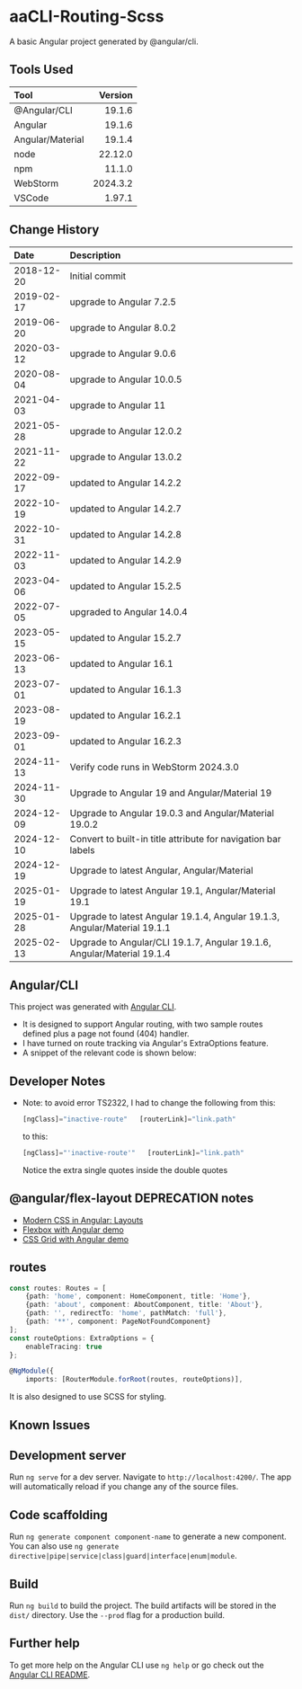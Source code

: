 # aaCLI-Routing-Scss

A basic Angular project generated by @angular/cli.

## Tools Used
| Tool             |  Version |
|:-----------------|---------:|
| @Angular/CLI     |   19.1.6 |
| Angular          |   19.1.6 |
| Angular/Material |   19.1.4 |
| node             |  22.12.0 |
| npm              |   11.1.0 |
| WebStorm         | 2024.3.2 |
| VSCode           |   1.97.1 |


## Change History
 
| Date       | Description                                                               |
|:-----------|:--------------------------------------------------------------------------|
| 2018-12-20 | Initial commit                                                            |
| 2019-02-17 | upgrade to Angular 7.2.5                                                  |
| 2019-06-20 | upgrade to Angular 8.0.2                                                  |
| 2020-03-12 | upgrade to Angular 9.0.6                                                  |
| 2020-08-04 | upgrade to Angular 10.0.5                                                 |
| 2021-04-03 | upgrade to Angular 11                                                     |
| 2021-05-28 | upgrade to Angular 12.0.2                                                 |
| 2021-11-22 | upgrade to Angular 13.0.2                                                 |
| 2022-09-17 | updated to Angular 14.2.2                                                 |
| 2022-10-19 | updated to Angular 14.2.7                                                 |
| 2022-10-31 | updated to Angular 14.2.8                                                 |
| 2022-11-03 | updated to Angular 14.2.9                                                 |
| 2023-04-06 | updated to Angular 15.2.5                                                 |
| 2022-07-05 | upgraded to Angular 14.0.4                                                |
| 2023-05-15 | updated to Angular 15.2.7                                                 |
| 2023-06-13 | updated to Angular 16.1                                                   |
| 2023-07-01 | updated to Angular 16.1.3                                                 |
| 2023-08-19 | updated to Angular 16.2.1                                                 |
| 2023-09-01 | updated to Angular 16.2.3                                                 |
| 2024-11-13 | Verify code runs in WebStorm 2024.3.0                                     |
| 2024-11-30 | Upgrade to Angular 19 and Angular/Material 19                             |
| 2024-12-09 | Upgrade to Angular 19.0.3  and Angular/Material 19.0.2                    |
| 2024-12-10 | Convert to built-in title attribute for navigation bar labels             |
| 2024-12-19 | Upgrade to latest Angular, Angular/Material                               |
| 2025-01-19 | Upgrade to latest Angular 19.1, Angular/Material 19.1                     |
| 2025-01-28 | Upgrade to latest Angular 19.1.4, Angular 19.1.3, Angular/Material 19.1.1 |
| 2025-02-13 | Upgrade to Angular/CLI 19.1.7, Angular 19.1.6, Angular/Material 19.1.4    |


## Angular/CLI
This project was generated with [Angular CLI](https://github.com/angular/angular-cli).

* It is designed to support Angular routing, with two sample routes defined plus a page not found (404) handler.
* I have turned on route tracking via Angular's ExtraOptions feature.
* A snippet of the relevant code is shown below:
## Developer Notes
* Note: to avoid error TS2322, I had to change the following from this:
    ```typescript
    [ngClass]="inactive-route"   [routerLink]="link.path"
    ```
    to this:
    ```typescript
    [ngClass]="'inactive-route'"   [routerLink]="link.path"
    ```
    Notice the extra single quotes inside the double quotes

    
## @angular/flex-layout DEPRECATION notes
* [Modern CSS in Angular: Layouts](https://blog.angular.io/modern-css-in-angular-layouts-4a259dca9127)
* [Flexbox with Angular demo](https://stackblitz.com/edit/angular-cssflex?file=src/main.ts)
* [CSS Grid with Angular demo](https://stackblitz.com/edit/angular-modern-cssgrid?file=src%2Fmain.ts)
## routes

```typescript
const routes: Routes = [
    {path: 'home', component: HomeComponent, title: 'Home'},
    {path: 'about', component: AboutComponent, title: 'About'},
    {path: '', redirectTo: 'home', pathMatch: 'full'},
    {path: '**', component: PageNotFoundComponent}
];
const routeOptions: ExtraOptions = {
    enableTracing: true
};

@NgModule({
    imports: [RouterModule.forRoot(routes, routeOptions)],
```

It is also designed to use SCSS for styling.


## Known Issues

## Development server

Run `ng serve` for a dev server. Navigate to `http://localhost:4200/`. The app will automatically reload if you change any of the source files.

## Code scaffolding

Run `ng generate component component-name` to generate a new component. You can also use `ng generate directive|pipe|service|class|guard|interface|enum|module`.

## Build

Run `ng build` to build the project. The build artifacts will be stored in the `dist/` directory. Use the `--prod` flag for a production build.

## Further help

To get more help on the Angular CLI use `ng help` or go check out the [Angular CLI README](https://github.com/angular/angular-cli/blob/master/README.md).
